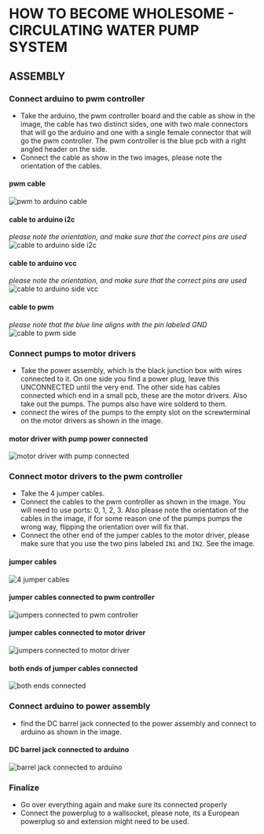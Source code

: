 # HOW TO BECOME WHOLESOME - CIRCULATING WATER PUMP SYSTEM

## ASSEMBLY

### Connect arduino to pwm controller
- Take the arduino, the pwm controller board and the cable as show in the image, the cable has two distinct sides, one with two male connectors that will go the arduino and one with a single female connector that will go the pwm controller. The pwm controller is the blue pcb with a right angled header on the side. 
- Connect the cable as show in the two images, please note the orientation of the cables.

#### pwm cable
![pwm to arduino cable](/images/pwm_cable.jpg)

#### cable to arduino i2c
*please note the orientation, and make sure that the correct pins are used*
![cable to arduino side i2c](/images/i2c_to_arduino.jpg)

#### cable to arduino vcc
*please note the orientation, and make sure that the correct pins are used*
![cable to arduino side vcc](/images/vcc_from_arduino.jpg)

#### cable to pwm
*please note that the blue line aligns with the pin labeled GND*
![cable to pwm side](/images/pwm_to_arduino.jpg)

### Connect pumps to motor drivers
- Take the power assembly, which is the black junction box with wires connected to it. On one side you find a power plug, leave this UNCONNECTED until the very end. The other side has cables connected which end in a small pcb, these are the motor drivers. Also take out the pumps. The pumps also have wire solderd to them.
- connect the wires of the pumps to the empty slot on the screwterminal on the motor drivers as shown in the image.

#### motor driver with pump power connected
![motor driver with pump connected](/images/pump_to_motor_port.jpg)

### Connect motor drivers to the pwm controller
- Take the 4 jumper cables.
- Connect the cables to the pwm controller as shown in the image. You will need to use ports: 0, 1, 2, 3. Also please note the orientation of the cables in the image, if for some reason one of the pumps pumps the wrong way, flipping the orientation over will fix that.
- Connect the other end of the jumper cables to the motor driver, please make sure that you use the two pins labeled `IN1` and `IN2`. See the image.

#### jumper cables
![4 jumper cables](/images/pwm_to_motor_cntrl_cable.jpg)

#### jumper cables connected to pwm controller
![jumpers connected to pwm controller](/images/pwm_board_connections.jpg)

#### jumper cables connected to motor driver
![jumpers connected to motor driver](/images/motor_driver_connections.jpg)

#### both ends of jumper cables connected
![both ends connected](/images/pwm_to_motor_cntrl.jpg)

### Connect arduino to power assembly
- find the DC barrel jack connected to the power assembly and connect to arduino as shown in the image.

#### DC barrel jack connected to arduino
![barrel jack connected to arduino](/images/arduino_pwr.jpg)

### Finalize
- Go over everything again and make sure its connected properly
- Connect the powerplug to a wallsocket, please note, its a European powerplug so and extension might need to be used.





